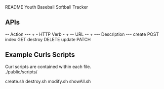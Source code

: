 README Youth Baseball Softball Tracker


## APIs
 -- Action --- + - HTTP Verb - + -- URL -- + --- Description ---
 create           POST          
 index            GET
 destroy          DELETE
 update           PATCH


## Example Curls Scripts
Curl scripts are contained within each file.  
./public/scripts/

  create.sh
  destroy.sh
  modify.sh
  showAll.sh
